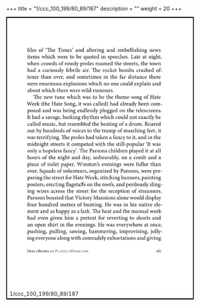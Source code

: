 +++
title = "1/ccc_100_199/80_89/187"
description = ""
weight = 20
+++

<table style="border:2px solid black;max-width:800px;max-height:800px;" 
><tr><td><img class="center-fit-jpg"
src="/jpg_/out_jpg_1984__187.jpg"  >1/ccc_100_199/80_89/187</img></td></tr></table>